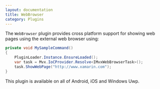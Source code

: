 ```yaml
---
layout: documentation
title: WebBrowser
category: Plugins
---
```

The `WebBrowser` plugin provides cross platform support for showing web pages using the external web browser using:

```c#
private void MySampleCommand()
{
    PluginLoader.Instance.EnsureLoaded();
    var task = Mvx.IoCProvider.Resolve<IMvxWebBrowserTask>();
    task.ShowWebPage("http://www.xamarin.com");
}
```

This plugin is available on all of Android, iOS and Windows Uwp.